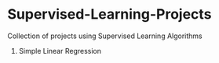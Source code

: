 # Supervised-Learning-Projects
Collection of projects using Supervised Learning Algorithms

1. Simple Linear Regression
